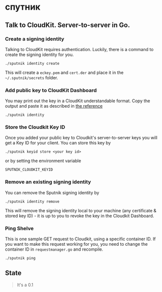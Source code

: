 # спутник

## Talk to CloudKit. Server-to-server in Go.

### Create a signing identity

Talking to CloudKit requires authentication. Luckily, there is a command to create the signing identity for you.

`./sputnik identity create`

This will create a `eckey.pem` and `cert.der` and place it in the `~/.sputnik/secrets` folder.

### Add public key to CloudKit Dashboard

You may print out the key in a CloudKit understandable format. Copy the output and paste it as described in [the reference](https://developer.apple.com/library/content/documentation/DataManagement/Conceptual/CloutKitWebServicesReference/SettingUpWebServices/SettingUpWebServices.html#//apple_ref/doc/uid/TP40015240-CH24-SW8)

`./sputnik identity`

### Store the Cloudkit Key ID

Once you added your public key to Cloudkit's server-to-server keys you will get a Key ID for your client. You can store this key by

`./sputnik keyid store <your key id>`

or by setting the environment variable

`SPUTNIK_CLOUDKIT_KEYID`

### Remove an existing signing identity

You can remove the Sputnik signing identity by

`./sputnik identity remove`

This will remove the signing identity local to your machine (any certificate & stored key ID) - it is up to you to revoke the key in the Cloudkit Dashboard.

### Ping Shelve

This is one sample GET request to Cloudkit, using a specific container ID. If you want to make this request working for you, you need to change the container ID in `requestmanager.go` and recompile.

`./sputnik ping`

## State

> It's a 0.1